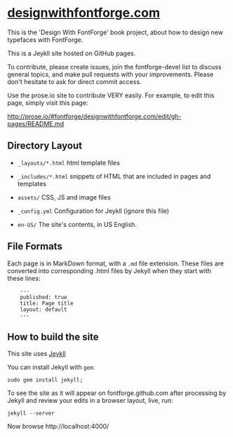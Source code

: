 [designwithfontforge.com](http://designwithfontforge.com)
=======================

This is the 'Design With FontForge' book project, about how to design new
typefaces with FontForge.

This is a Jeykll site hosted on GitHub pages.

To contribute, please create issues, join the fontforge-devel list to discuss
general topics, and make pull requests with your improvements. Please don't
hesitate to ask for direct commit access.

Use the prose.io site to contribute VERY easily. For example, to edit
this page, simply visit this page:

http://prose.io/#fontforge/designwithfontforge.com/edit/gh-pages/README.md

Directory Layout
------------------

- `_layouts/*.html` html template files

- `_includes/*.html` snippets of HTML that are included in pages and templates

- `assets/` CSS, JS and image files

- `_config.yml` Configuration for Jeykll (ignore this file)

- `en-US/` The site's contents, in US English. 

File Formats
---------------

Each page is in MarkDown format, with a `.md` file extension. These 
files are converted into corresponding .html files by Jekyll when 
they start with these lines:

```
    ---
    published: true
    title: Page title
    layout: default
    ---
```

How to build the site
-------------------

This site uses [Jeykll](https://github.com/mojombo/jekyll/wiki/Usage)

You can install Jekyll with `gem`:

    sudo gem install jekyll;

To see the site as it will appear on fontforge.github.com after processing by
Jekyll and review your edits in a browser layout, live, run:

    jekyll --server

Now browse http://localhost:4000/